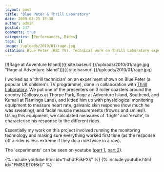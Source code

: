 ```yaml
---
layout: post
title: "Blue Peter & Thrill Laboratory"
date: 2009-03-25 15:38
author: admin
postid: 347
comments: true
categories: [Performances, Rides]
tags: []
image: /uploads/2010/01/rage.jpg
citation: Blue Peter (BBC TV). Technical work on Thrill Laboratory experiments (2009)
---
```

[![Rage at Adventure Island]({{ site.baseurl }}/uploads/2010/01/rage.jpg "Rage at Adventure Island")]({{ site.baseurl }}/uploads/2010/01/rage.jpg)

I worked as a 'thrill technician' on an experiment shown on Blue Peter (a popular UK children's TV programme), done in collaboration with [Thrill Laboratory](http://www.thrilllaboratory.com/). We put one of the presenters on 3 roller coasters around the country (Collossus at Thorpe Park, Rage at Adventure Island, Southend, and Kumali at Flamingo Land), and kitted him up with physiological monitoring equipment to measure heart rate, galvanic skin response (how much he was sweating), and facial muscle measurements (frowns and smiles!). Using this equipment, we calculated measures of 'fright' and 'excite', to characterise his response to the different rides.

Essentially my work on this project involved running the monitoring technology and making sure everything worked first time (as the response off a rider is less extreme if they do a ride twice in a row).

The 'experiments' can be seen on youtube ([part 1](http://www.youtube.com/watch?v=hxhdtF5kPXk&feature=related), [part 2](http://www.youtube.com/watch?v=FM8GET0f6rU)).

{% include youtube.html id="hxhdtF5kPXk" %}
{% include youtube.html id="FM8GET0f6rU" %}

